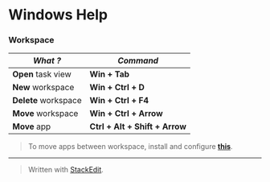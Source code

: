 **Windows Help**
============

### Workspace

*What ?*         | *Command*
---------------- | ---------
**Open** task view   | **Win + Tab**
**New** workspace    | **Win + Ctrl + D**
**Delete** workspace | **Win + Ctrl + F4**
**Move** workspace   | **Win + Ctrl + Arrow**
**Move** app         | **Ctrl + Alt + Shift + Arrow**

> To move apps between workspace, install and configure **[this](https://github.com/Eun/MoveToDesktop)**.

----------

> Written with [StackEdit](https://stackedit.io/).